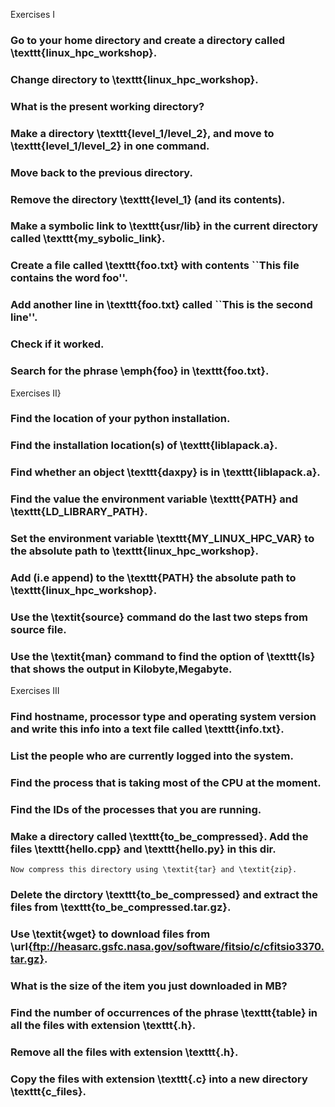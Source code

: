 Exercises I

### Go to your home directory and create a directory called \texttt{linux\_hpc\_workshop}.
### Change directory to \texttt{linux\_hpc\_workshop}.
### What is the present working directory?
### Make a directory \texttt{level\_1/level\_2}, and move to \texttt{level\_1/level\_2} in one command.
### Move back to the previous directory.
### Remove the directory \texttt{level\_1} (and its contents).
### Make a symbolic link to \texttt{usr/lib} in the current directory called \texttt{my\_sybolic\_link}.
### Create a file called \texttt{foo.txt} with contents ``This file contains the word foo''.
### Add another line in \texttt{foo.txt} called ``This is the second line''.
### Check if it worked.
### Search for the phrase \emph{foo} in \texttt{foo.txt}.

Exercises II}
### Find the location of your python installation.
### Find the installation location(s) of \texttt{liblapack.a}.
### Find whether an object \texttt{daxpy} is in \texttt{liblapack.a}.
### Find the value the environment variable \texttt{PATH} and \texttt{LD\_LIBRARY\_PATH}.
### Set the environment variable \texttt{MY\_LINUX\_HPC\_VAR} to the absolute path to \texttt{linux\_hpc\_workshop}.
### Add (i.e append) to the \texttt{PATH} the absolute path to \texttt{linux\_hpc\_workshop}.
### Use the \textit{source} command do the last two steps from source file.
### Use the \textit{man} command to find the option of \texttt{ls} that shows the output in Kilobyte,Megabyte.

Exercises III
### Find hostname, processor type and operating system version and write this info into a text file called \texttt{info.txt}.
### List the people who are currently logged into the system.
### Find the process that is taking most of the CPU at the moment.
### Find the IDs of the processes that you are running.
### Make a directory called \texttt{to\_be\_compressed}. Add the files \texttt{hello.cpp} and \texttt{hello.py} in this dir.
    Now compress this directory using \textit{tar} and \textit{zip}.
### Delete the dirctory \texttt{to\_be\_compressed} and extract the files from \texttt{to\_be\_compressed.tar.gz}.
### Use \textit{wget} to download  files from \url{ftp://heasarc.gsfc.nasa.gov/software/fitsio/c/cfitsio3370.tar.gz}.
### What is the size of the item you just downloaded in MB?
### Find the number of occurrences of the phrase \texttt{table} in all the files with extension \texttt{.h}.
### Remove all the files with extension \texttt{.h}.
### Copy the files with extension \texttt{.c} into a new directory \texttt{c\_files}.
